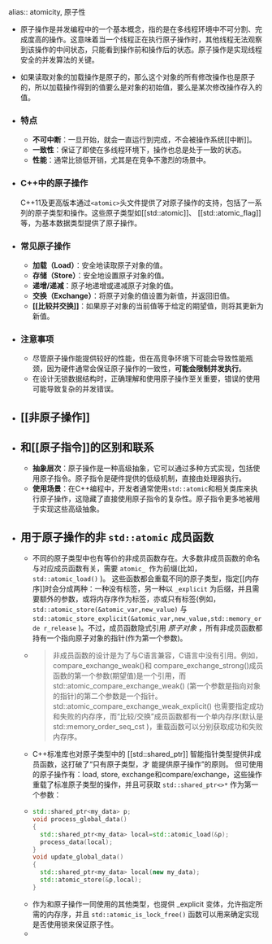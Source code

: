alias:: atomicity, 原子性

- 原子操作是并发编程中的一个基本概念，指的是在多线程环境中不可分割、完成度高的操作。这意味着当一个线程正在执行原子操作时，其他线程无法观察到该操作的中间状态，只能看到操作前和操作后的状态。原子操作是实现线程安全的并发算法的关键。
- 如果读取对象的加载操作是原子的，那么这个对象的所有修改操作也是原子的，所以加载操作得到的值要么是对象的初始值，要么是某次修改操作存入的值。
- ### 特点
	- **不可中断**：一旦开始，就会一直运行到完成，不会被操作系统[[中断]]。
	- **一致性**：保证了即使在多线程环境下，操作也总是处于一致的状态。
	- **性能**：通常比锁低开销，尤其是在竞争不激烈的场景中。
- ### C++中的原子操作
  
  C++11及更高版本通过`<atomic>`头文件提供了对原子操作的支持，包括了一系列的原子类型和操作。这些原子类型如[[std::atomic]]、 [[std::atomic_flag]] 等，为基本数据类型提供了原子操作。
- ### 常见原子操作
	- **加载（Load）**：安全地读取原子对象的值。
	- **存储（Store）**：安全地设置原子对象的值。
	- **递增/递减**：原子地递增或递减原子对象的值。
	- **交换（Exchange）**：将原子对象的值设置为新值，并返回旧值。
	- **[[比较并交换]]**：如果原子对象的当前值等于给定的期望值，则将其更新为新值。
- ### 注意事项
	- 尽管原子操作能提供较好的性能，但在高竞争环境下可能会导致性能瓶颈，因为硬件通常会保证原子操作的一致性，**可能会限制并发执行**。
	- 在设计无锁数据结构时，正确理解和使用原子操作至关重要，错误的使用可能导致复杂的并发错误。
- ## [[非原子操作]]
- ## 和[[原子指令]]的区别和联系
	- **抽象层次**：原子操作是一种高级抽象，它可以通过多种方式实现，包括使用原子指令。原子指令是硬件提供的低级机制，直接由处理器执行。
	- **使用场景**：在C++编程中，开发者通常使用`std::atomic`和相关类库来执行原子操作，这隐藏了直接使用原子指令的复杂性。原子指令更多地被用于实现这些高级抽象。
- ## 用于原子操作的非 `std::atomic` 成员函数
	- 不同的原子类型中也有等价的非成员函数存在。大多数非成员函数的命名与对应成员函数有关，需要 `atomic_ `作为前缀(比如， `std::atomic_load()` )。
	  这些函数都会重载不同的原子类型，指定[[内存序]]时会分成两种：一种没有标签，另一种以 `_explicit` 为后缀，并且需要额外的参数，或将内存序作为标签，亦或只有标签(例如，`std::atomic_store(&atomic_var,new_value)` 与`std::atomic_store_explicit(&atomic_var,new_value,std::memory_orde
	  r_release` )。不过，成员函数隐式引用 *原子对象* ，所有非成员函数都持有一个指向原子对象的指针(作为第一个参数)。
	- >非成员函数的设计是为了与C语言兼容，C语言中没有引用。例如，compare_exchange_weak()和
	  compare_exchange_strong()成员函数的第一个参数(期望值)是一个引用，而std::atomic_compare_exchange_weak() (第一个参数是指向对象的指针)的第二个参数是一个指针。 std::atomic_compare_exchange_weak_explicit() 也需要指定成功和失败的内存序，而“比较/交换”成员函数都有一个单内存序(默认是 std::memory_order_seq_cst )，重载函数可以分别获取成功和失败内存序。
	- C++标准库也对原子类型中的 [[std::shared_ptr]] 智能指针类型提供非成员函数，这打破了“只有原子类型，才
	  能提供原子操作”的原则。 但可使用的原子操作有：load, store, exchange和compare/exchange，这些操作重载了标准原子类型的操作，并且可获取 `std::shared_ptr<>*` 作为第一个参数：
	- ``` cpp
	  std::shared_ptr<my_data> p;
	  void process_global_data()
	  {
	  	std::shared_ptr<my_data> local=std::atomic_load(&p);
	  	process_data(local);
	  }
	  void update_global_data()
	  {
	  	std::shared_ptr<my_data> local(new my_data);
	  	std::atomic_store(&p,local);
	  }
	  ```
	- 作为和原子操作一同使用的其他类型，也提供 _explicit 变体，允许指定所需的内存序，并且 `std::atomic_is_lock_free()` 函数可以用来确定实现是否使用锁来保证原子性。
	-